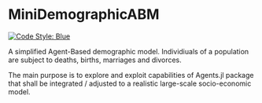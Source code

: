 # MiniDemographicABM

[![Code Style: Blue](https://img.shields.io/badge/code%20style-blue-4495d1.svg)](https://github.com/invenia/BlueStyle)

A simplified Agent-Based demographic model. Individiuals of a population are subject to deaths, births, marriages and divorces.   

The main purpose is to explore and exploit capabilities of Agents.jl package that shall be integrated / adjusted to a realistic large-scale socio-economic model. 
